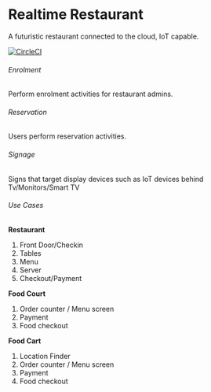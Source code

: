 # Realtime Restaurant
A futuristic  restaurant connected to the cloud, IoT capable.

[![CircleCI](https://circleci.com/gh/MagnusTiberius/realtimerestaurant.svg?style=svg)](https://circleci.com/gh/MagnusTiberius/realtimerestaurant)

###### Enrolment

Perform enrolment activities for restaurant admins.

###### Reservation

Users perform reservation activities.

###### Signage

Signs that target display devices such as IoT devices behind Tv/Monitors/Smart TV

###### Use Cases

**Restaurant**
1. Front Door/Checkin
2. Tables
3. Menu
4. Server
5. Checkout/Payment

**Food Court**
1. Order counter / Menu screen
2. Payment
3. Food checkout

**Food Cart**
1. Location Finder
2. Order counter / Menu screen
3. Payment
4. Food checkout

